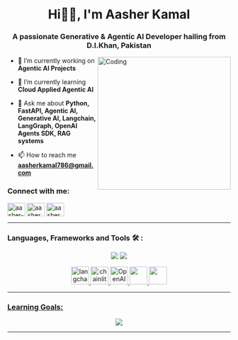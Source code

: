 <h1 align="center">Hi👋🏻, I'm Aasher Kamal</h1>
<h3 align="center">A passionate Generative & Agentic AI Developer hailing from D.I.Khan, Pakistan</h3>
<img align="right" alt="Coding" width="300" src="https://i.pinimg.com/originals/81/17/8b/81178b47a8598f0c81c4799f2cdd4057.gif">

- 🔭 I’m currently working on **Agentic AI Projects**

- 🌱 I’m currently learning **Cloud Applied Agentic AI**

- 💬 Ask me about **Python, FastAPI, Agentic AI, Generative AI, Langchain, LangGraph, OpenAI Agents SDK, RAG systems**

- 📫 How to reach me **aasherkamal786@gmail.com**
  
<h3 align="left">Connect with me:</h3>
<p align="left">
<a href="https://linkedin.com/in/aasher-kamal-a227a124b" target="blank"><img align="center" src="https://raw.githubusercontent.com/rahuldkjain/github-profile-readme-generator/master/src/images/icons/Social/linked-in-alt.svg" alt="aasher-kamal-a227a124b" height="30" width="40" /></a>
<a href="https://www.facebook.com/profile.php?id=100078955913528&mibextid=ZbWKwL" target="blank"><img align="center" src="https://raw.githubusercontent.com/rahuldkjain/github-profile-readme-generator/master/src/images/icons/Social/facebook.svg" alt="aasher kamal" height="30" width="40" /></a>
<a href="https://x.com/Aasher_Kamal" target="blank"><img align="center" src="https://raw.githubusercontent.com/rahuldkjain/github-profile-readme-generator/master/src/images/icons/Social/twitter.svg" alt="aasher kamal" height="30" width="40" /></a>
</p>

<hr>
<h3 align="left">Languages, Frameworks and Tools 🛠️ : </h3>

<p align='center'>
	<img src="https://skillicons.dev/icons?i=python,fastapi,supabase,postgres,docker"/>
	<img src="https://skillicons.dev/icons?i=git,github,vscode,typescript,nextjs," />
	
</p>
<p align='center'>
	<a href="https://www.langchain.com" target="_blank" rel="noreferrer"> <img src="https://encrypted-tbn0.gstatic.com/images?q=tbn:ANd9GcT-BlZ3JZZSlROHYZNI6JTvNh-LgLV9-TtnUA&s" alt="langchain" width="40" height="40"/> </a>
	<a href="https://chainlit.io" target="_blank" rel="noreferrer"> <img src="https://avatars.githubusercontent.com/u/128686189?s=200&v=4" alt="chainlit" width="40" height="40"/> 
	<a href="https://openai.github.io/openai-agents-python/" target="_blank" rel="noreferrer"> <img src="https://avatars.githubusercontent.com/u/14957082?v=4" alt="OpenAI Agents" width="40" height="40"/> 
	<a href="https://streamlit.io/" target="_blank" rel="noreferrer"> <img src="https://encrypted-tbn0.gstatic.com/images?q=tbn:ANd9GcTGDKmSgL7UJ6sstMUQTtjI2iDN7ClN2jRZ5Q&s" width="40" height="40"/> 
	<a href="https://www.crewai.com/" target="_blank" rel="noreferrer"> <img src="https://encrypted-tbn0.gstatic.com/images?q=tbn:ANd9GcQtg029pb---rde55bLC81UxjtTfNcVz06_7g&s" width="40" height="40"/> 
</p>

<hr>
<h3 align="left">Learning Goals: </h3>

<p align='center'>
	<img src="https://skillicons.dev/icons?i=mongodb,aws,kafka,kubernetes"/>

<hr>

